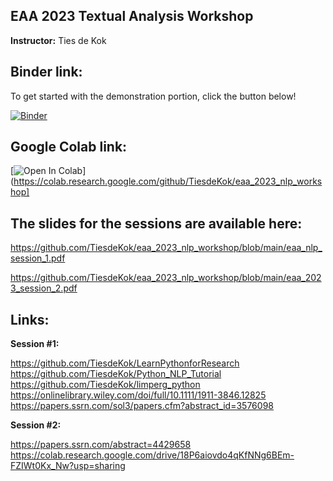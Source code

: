 ## EAA 2023 Textual Analysis Workshop

**Instructor:** Ties de Kok

## Binder link:

To get started with the demonstration portion, click the button below!

[![Binder](https://mybinder.org/badge_logo.svg)](https://mybinder.org/v2/gh/TiesdeKok/eaa_2023_nlp_workshop/HEAD)

## Google Colab link:

[![Open In Colab](https://colab.research.google.com/assets/colab-badge.svg)](https://colab.research.google.com/github/TiesdeKok/eaa_2023_nlp_workshop]

## The slides for the sessions are available here:

https://github.com/TiesdeKok/eaa_2023_nlp_workshop/blob/main/eaa_nlp_session_1.pdf

https://github.com/TiesdeKok/eaa_2023_nlp_workshop/blob/main/eaa_2023_session_2.pdf 

## Links:

**Session #1:**

https://github.com/TiesdeKok/LearnPythonforResearch     
https://github.com/TiesdeKok/Python_NLP_Tutorial     
https://github.com/TiesdeKok/limperg_python    
https://onlinelibrary.wiley.com/doi/full/10.1111/1911-3846.12825     
https://papers.ssrn.com/sol3/papers.cfm?abstract_id=3576098     

**Session #2:**

https://papers.ssrn.com/abstract=4429658     
https://colab.research.google.com/drive/18P6aiovdo4qKfNNg6BEm-FZIWt0Kx_Nw?usp=sharing    


